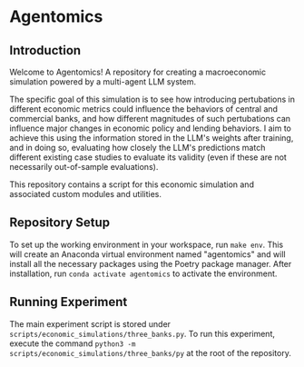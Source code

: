 # Agentomics

## Introduction

Welcome to Agentomics! A repository for creating a macroeconomic simulation powered by a multi-agent LLM system.

The specific goal of this simulation is to see how introducing pertubations in different economic metrics could influence the behaviors of central and commercial banks, and how different magnitudes of such pertubations can influence major changes in economic policy and lending behaviors. I aim to achieve this using the information stored in the LLM's weights after training, and in doing so, evaluating how closely the LLM's predictions match different existing case studies to evaluate its validity (even if these are not necessarily out-of-sample evaluations).

This repository contains a script for this economic simulation and associated custom modules and utilities.

## Repository Setup

To set up the working environment in your workspace, run ``make env``. This will create an Anaconda virtual environment named "agentomics" and will install all the necessary packages using the Poetry package manager. After installation, run ``conda activate agentomics`` to activate the environment.

## Running Experiment

The main experiment script is stored under ``scripts/economic_simulations/three_banks.py``. To run this experiment, execute the command
``python3 -m scripts/economic_simulations/three_banks/py`` at the root of the repository.
